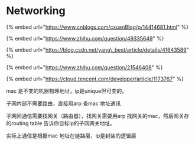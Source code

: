 # Networking

{% embed url="https://www.cnblogs.com/cxuanBlog/p/14414681.html" %}

{% embed url="https://www.zhihu.com/question/49335649" %}

{% embed url="https://blog.csdn.net/yang\_best/article/details/41643589" %}

{% embed url="https://www.zhihu.com/question/21546408" %}

{% embed url="https://cloud.tencent.com/developer/article/1173767" %}

mac 是不变的机器物理地址，ip是unique但可变的。

子网内部不需要路由，直接用arp 查mac 地址通讯

子网间通信需要找网关（路由器），找网关需要用arp 找网关的mac，然后网关存的routing table 告诉你目标ip的子网网关地址。

实际上通信是根据mac 地址在链路层，ip是封装的逻辑层

